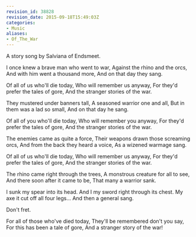 ```yaml
---
revision_id: 38828
revision_date: 2015-09-18T15:49:03Z
categories:
- Music
aliases:
- Of_The_War
---
```


A story song by Salviana of Endsmeet.



I once knew a brave man who went to war,
Against the rhino and the orcs,
And with him went a thousand more,
And on that day they sang.

Of all of us who'll die today,
Who will remember us anyway,
For they'd prefer the tales of gore,
And the stranger stories of the war.

They mustered under banners tall,
A seasoned warrior one and all,
But in them was a lad so small,
And on that day he sang.

Of all of you who'll die today,
Who will remember you anyway,
For they'd prefer the tales of gore,
And the stranger stories of the war.

The enemies came as quite a force,
Their weapons drawn those screaming orcs,
And from the back they heard a voice,
As a wizened warmage sang.

Of all of us who'll die today,
Who will remember us anyway,
For they'd prefer the tales of gore,
And the stranger stories of the war.

The rhino came right through the trees,
A monstrous creature for all to see,
And there soon after it came to be,
That many a warrior sank.

I sunk my spear into its head.
And I my sword right through its chest.
My axe it cut off all four legs...
And then a general sang.

Don't fret.

For all of those who've died today,
They'll be remembered don't you say,
For this has been a tale of gore,
And a stranger story of the war!




